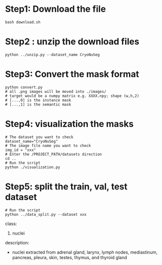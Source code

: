 # Step1: Download the file 
```
bash download.sh
```

# Step2 : unzip the download files
```
python ../unzip.py --dataset_name CryoNuSeg
```

# Step3: Convert the mask format
```
python convert.py
# all .png images will be moved into ./images/
# target would be a numpy matrix e.g. XXXX.npy; shape (w,h,2)
# [...,0] is the instance mask
# [...,1] is the semantic mask
```

# Step4: visualization the masks
```
# The dataset you want to check
dataset_name="CryoNuSeg" 
# The image file name you want to check
img_id = "xxx"
# Enter the /PROJECT_PATH/datasets direction
cd ..  
# Run the script 
python ./visualization.py

```

# Step5: split the train, val, test dataset 
```
# Run the script 
python ../data_split.py --dataset xxx
```

class:
1. nuclei

description:
*  nuclei extracted from adrenal gland, larynx, lymph nodes, mediastinum, pancreas, pleura, skin, testes, thymus, and thyroid gland
